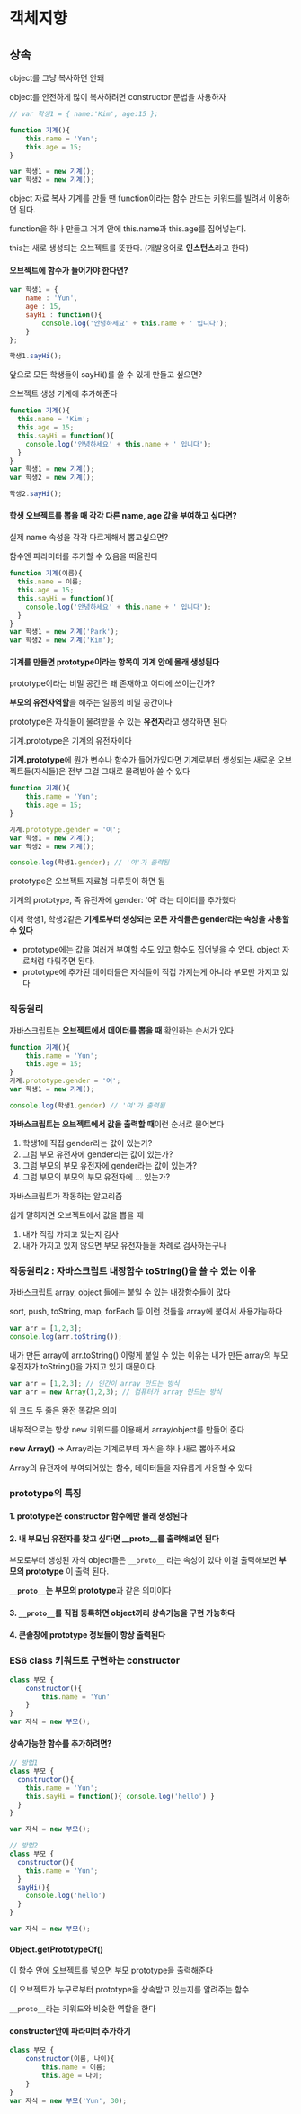 # 객체지향

## 상속

object를 그냥 복사하면 안돼

object를 안전하게 많이 복사하려면 constructor 문법을 사용하자

```js
// var 학생1 = { name:'Kim', age:15 };

function 기계(){
    this.name = 'Yun';
    this.age = 15;
}

var 학생1 = new 기계();
var 학생2 = new 기계();
```

object 자료 복사 기계를 만들 땐 function이라는 함수 만드는 키워드를 빌려서 이용하면 된다.

function을 하나 만들고 거기 안에 this.name과 this.age를 집어넣는다.

this는 새로 생성되는 오브젝트를 뜻한다. (개발용어로 **인스턴스**라고 한다)

#### 오브젝트에 함수가 들어가야 한다면?

```js
var 학생1 = {
    name : 'Yun',
    age : 15,
    sayHi : function(){
        console.log('안녕하세요' + this.name + ' 입니다');
    }
};

학생1.sayHi();
```

앞으로 모든 학생들이 sayHi()를 쓸 수 있게 만들고 싶으면?

오브젝트 생성 기계에 추가해준다

```js
function 기계(){
  this.name = 'Kim';
  this.age = 15;
  this.sayHi = function(){
    console.log('안녕하세요' + this.name + ' 입니다');
  }
}
var 학생1 = new 기계();
var 학생2 = new 기계();

학생2.sayHi();
```

#### 학생 오브젝트를 뽑을 때 각각 다른 name, age 값을 부여하고 싶다면?

실제 name 속성을 각각 다르게해서 뽑고싶으면?

함수엔 파라미터를 추가할 수 있음을 떠올린다

```js
function 기계(이름){
  this.name = 이름;
  this.age = 15;
  this.sayHi = function(){
    console.log('안녕하세요' + this.name + ' 입니다');
  }
}
var 학생1 = new 기계('Park');
var 학생2 = new 기계('Kim');
```

#### 기계를 만들면 prototype이라는 항목이 기계 안에 몰래 생성된다

prototype이라는 비밀 공간은 왜 존재하고 어디에 쓰이는건가?

**부모의 유전자역할**을 해주는 일종의 비밀 공간이다

prototype은 자식들이 물려받을 수 있는 **유전자**라고 생각하면 된다

기계.prototype은 기계의 유전자이다

**기계.prototype**에 뭔가 변수나 함수가 들어가있다면 기계로부터 생성되는 새로운 오브젝트들(자식들)은 전부 그걸 그대로 물려받아 쓸 수 있다

```js
function 기계(){
    this.name = 'Yun';
    this.age = 15;
}

기계.prototype.gender = '여';
var 학생1 = new 기계();
var 학생2 = new 기계();

console.log(학생1.gender); // '여'가 출력됨
```

prototype은 오브젝트 자료형 다루듯이 하면 됨

기계의 prototype, 즉 유전자에 gender: '여' 라는 데이터를 추가했다

이제 학생1, 학생2같은 **기계로부터 생성되는 모든 자식들은 gender라는 속성을 사용할 수 있다**

- prototype에는 값을 여러개 부여할 수도 있고 함수도 집어넣을 수 있다. object 자료처럼 다뤄주면 된다.
- prototype에 추가된 데이터들은 자식들이 직접 가지는게 아니라 부모만 가지고 있다

### 작동원리

자바스크립트는 **오브젝트에서 데이터를 뽑을 때** 확인하는 순서가 있다

```js
function 기계(){
    this.name = 'Yun';
    this.age = 15;
}
기계.prototype.gender = '여';
var 학생1 = new 기계();

console.log(학생1.gender) // '여'가 출력됨
```

**자바스크립트는 오브젝트에서 값을 출력할 때**이런 순서로 물어본다

1. 학생1에 직접 gender라는 값이 있는가?
2. 그럼 부모 유전자에 gender라는 값이 있는가?
3. 그럼 부모의 부모 유전자에 gender라는 값이 있는가?
4. 그럼 부모의 부모의 부모 유전자에 ... 있는가?



자바스크립트가 작동하는 알고리즘

쉽게 말하자면 오브젝트에서 값을 뽑을 때

1. 내가 직접 가지고 있는지 검사
2. 내가 가지고 있지 않으면 부모 유전자들을 차례로 검사하는구나



### 작동원리2 : 자바스크립트 내장함수 toString()을 쓸 수 있는 이유

자바스크립트 array, object 들에는 붙일 수 있는 내장함수들이 많다

sort, push, toString, map, forEach 등 이런 것들을 array에 붙여서 사용가능하다

```js
var arr = [1,2,3];
console.log(arr.toString());
```

내가 만든 array에 arr.toString() 이렇게 붙일 수 있는 이유는 내가 만든 array의 부모 유전자가 toString()을 가지고 있기 때문이다.

```js
var arr = [1,2,3]; // 인간이 array 만드는 방식
var arr = new Array(1,2,3); // 컴퓨터가 array 만드는 방식
```

위 코드 두 줄은 완전 똑같은 의미

내부적으로는 항상 new 키워드를 이용해서 array/object를 만들어 준다

**new Array()** => Array라는 기계로부터 자식을 하나 새로 뽑아주세요

Array의 유전자에 부여되어있는 함수, 데이터들을 자유롭게 사용할 수 있다

### prototype의 특징

#### 1. prototype은 constructor 함수에만 몰래 생성된다

#### 2. 내 부모님 유전자를 찾고 싶다면 __proto__를 출력해보면 된다

부모로부터 생성된 자식 object들은 `__proto__` 라는 속성이 있다 이걸 출력해보면 **부모의 prototype** 이 출력 된다.

**`__proto__`는 부모의 prototype**과 같은 의미이다

#### 3. `__proto__`를 직접 등록하면 object끼리 상속기능을 구현 가능하다

#### 4. 콘솔창에 prototype 정보들이 항상 출력된다



### ES6 class 키워드로 구현하는 constructor

```js
class 부모 {
    constructor(){
        this.name = 'Yun'
    }
}
var 자식 = new 부모();
```

#### 상속가능한 함수를 추가하려면?

```js
// 방법1
class 부모 {
  constructor(){
    this.name = 'Yun';
    this.sayHi = function(){ console.log('hello') }
  }
}

var 자식 = new 부모();

// 방법2
class 부모 {
  constructor(){
    this.name = 'Yun';
  }
  sayHi(){ 
    console.log('hello') 
  }
}

var 자식 = new 부모();
```

#### Object.getPrototypeOf()

이 함수 안에 오브젝트를 넣으면 부모 prototype을 출력해준다

이 오브젝트가 누구로부터 prototype을 상속받고 있는지를 알려주는 함수

`__proto__`라는 키워드와 비슷한 역할을 한다

#### constructor안에 파라미터 추가하기

```js
class 부모 {
    constructor(이름, 나이){
        this.name = 이름;
        this.age = 나이;
    }
}
var 자식 = new 부모('Yun', 30);
```

